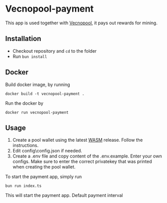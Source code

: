 # Vecnopool-payment

This app is used together with [Vecnopool](https://github.com/Vecno-Foundation/vecnopool "Vecnopool App"), it pays out rewards for mining.

## Installation

- Checkout repository and `cd` to the folder
- Run `bun install`

## Docker

Build docker image, by running

```
docker build -t vecnopool-payment .
```

Run the docker by

```
docker run vecnopool-payment
```

## Usage

1. Create a pool wallet using the latest [WASM](https://github.com/Vecno-Foundation/vecnod/releases "WASM") release. Follow the instructions.
2. Edit config\config.json if needed.
3. Create a .env file and copy content of the .env.example. Enter your own configs. Make sure to enter the correct privatekey that was printed when creating the pool wallet.

To start the payment app, simply run

```commandline
bun run index.ts
```

This will start the payment app. Default payment interval

